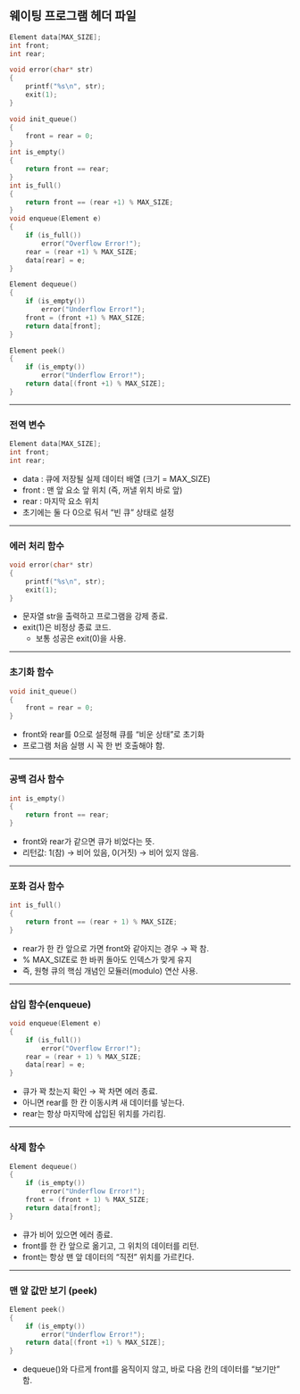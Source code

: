 ## 웨이팅 프로그램 헤더 파일

```c
Element data[MAX_SIZE];
int front;
int rear;

void error(char* str)
{
    printf("%s\n", str);
    exit(1);
}

void init_queue()
{
    front = rear = 0;
}
int is_empty()
{
    return front == rear;
}
int is_full()
{
    return front == (rear +1) % MAX_SIZE;
}
void enqueue(Element e)
{
    if (is_full())
        error("Overflow Error!");
    rear = (rear +1) % MAX_SIZE;
    data[rear] = e;
}

Element dequeue()
{
    if (is_empty())
        error("Underflow Error!");
    front = (front +1) % MAX_SIZE;
    return data[front];
}

Element peek()
{
    if (is_empty())
        error("Underflow Error!");
    return data[(front +1) % MAX_SIZE];
}

```

---

### 전역 변수

```c
Element data[MAX_SIZE];
int front;
int rear;
```

- data : 큐에 저장될 실제 데이터 배열 (크기 = MAX_SIZE)
- front : 맨 앞 요소 앞 위치 (즉, 꺼낼 위치 바로 앞)
- rear : 마지막 요소 위치
- 초기에는 둘 다 0으로 둬서 “빈 큐” 상태로 설정

---

### 에러 처리 함수

```c
void error(char* str)
{
    printf("%s\n", str);
    exit(1);
}
```

- 문자열 str을 출력하고 프로그램을 강제 종료.
- exit(1)은 비정상 종료 코드.
    - 보통 성공은 exit(0)을 사용.

---

### 초기화 함수

```c
void init_queue()
{
    front = rear = 0;
}
```

- front와 rear를 0으로 설정해 큐를 “비운 상태”로 초기화
- 프로그램 처음 실행 시 꼭 한 번 호출해야 함.

---

### 공백 검사 함수

```c
int is_empty()
{
    return front == rear;
}
```

- front와 rear가 같으면 큐가 비었다는 뜻.
- 리턴값: 1(참) → 비어 있음, 0(거짓) → 비어 있지 않음.

---

### 포화 검사 함수

```c
int is_full()
{
    return front == (rear + 1) % MAX_SIZE;
}
```

- rear가 한 칸 앞으로 가면 front와 같아지는 경우 → 꽉 참.
- % MAX_SIZE로 한 바퀴 돌아도 인덱스가 맞게 유지
- 즉, 원형 큐의 핵심 개념인 모듈러(modulo) 연산 사용.

---

### 삽입 함수(enqueue)

```c
void enqueue(Element e)
{
    if (is_full())
        error("Overflow Error!");
    rear = (rear + 1) % MAX_SIZE;
    data[rear] = e;
}
```

- 큐가 꽉 찼는지 확인 → 꽉 차면 에러 종료.
- 아니면 rear를 한 칸 이동시켜 새 데이터를 넣는다.
- rear는 항상 마지막에 삽입된 위치를 가리킴.

---

### 삭제 함수

```c
Element dequeue()
{
    if (is_empty())
        error("Underflow Error!");
    front = (front + 1) % MAX_SIZE;
    return data[front];
}
```

- 큐가 비어 있으면 에러 종료.
- front를 한 칸 앞으로 옮기고, 그 위치의 데이터를 리턴.
- front는 항상 맨 앞 데이터의 “직전” 위치를 가르킨다.

---

### 맨 앞 값만 보기 (peek)

```c
Element peek()
{
    if (is_empty())
        error("Underflow Error!");
    return data[(front +1) % MAX_SIZE];
}
```

- dequeue()와 다르게 front를 움직이지 않고, 바로 다음 칸의 데이터를 “보기만” 함.